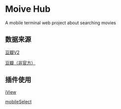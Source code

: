 # Moive Hub
  A mobile terminal web project about searching movies

## 数据来源
 [豆瓣V2](https://developers.douban.com/wiki/?title=movie_v2#weekly) 

 [豆瓣（非官方）](https://github.com/jokermonn/-Api/blob/master/DoubanMovie.md#introduce)

## 插件使用
 [iView](http://v1.iviewui.com/)

 [mobileSelect](https://github.com/onlyhom/mobileSelect.js)
